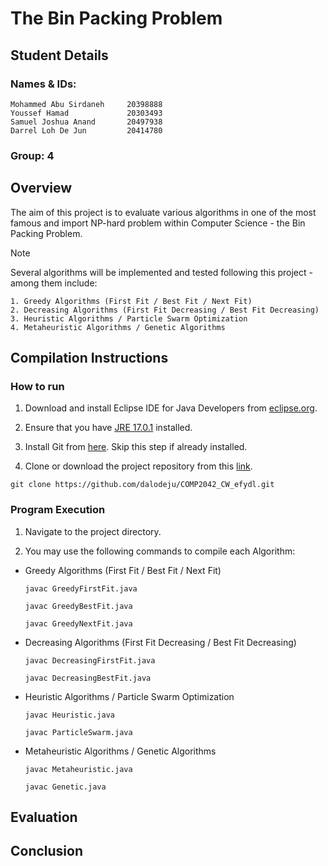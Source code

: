 # The Bin Packing Problem
## Student Details
### Names & IDs:
```
Mohammed Abu Sirdaneh     20398888
Youssef Hamad             20303493
Samuel Joshua Anand       20497938
Darrel Loh De Jun         20414780
```
### Group: 4

## Overview
The aim of this project is to evaluate various algorithms in one of the most famous and import NP-hard problem within Computer Science - the Bin Packing Problem. 
>[!NOTE]
>Several algorithms will be implemented and tested following this project - among them include:
>```
>1. Greedy Algorithms (First Fit / Best Fit / Next Fit)
>2. Decreasing Algorithms (First Fit Decreasing / Best Fit Decreasing)
>3. Heuristic Algorithms / Particle Swarm Optimization
>4. Metaheuristic Algorithms / Genetic Algorithms
>```


## Compilation Instructions
### How to run

1. Download and install Eclipse IDE for Java Developers from [eclipse.org](https://www.eclipse.org/downloads/packages/).

2. Ensure that you have [JRE 17.0.1](https://download.eclipse.org/justj/jres/17/updates/release/17.0.1/index.html) installed.

3. Install Git from [here](https://git-scm.com/downloads). Skip this step if already installed.

4. Clone or download the project repository from this [link](https://github.com/dalodeju/AIM-Group-4.git).
```
git clone https://github.com/dalodeju/COMP2042_CW_efydl.git
```


### Program Execution

1. Navigate to the project directory.

2. You may use the following commands to compile each Algorithm:

- Greedy Algorithms (First Fit / Best Fit / Next Fit)
   ```
   javac GreedyFirstFit.java
   ```
   ```
   javac GreedyBestFit.java
   ```
   ```
   javac GreedyNextFit.java
   ```
- Decreasing Algorithms (First Fit Decreasing / Best Fit Decreasing)
   ```
   javac DecreasingFirstFit.java
   ```
   ```
   javac DecreasingBestFit.java
   ```
- Heuristic Algorithms / Particle Swarm Optimization
   ```
   javac Heuristic.java
   ```
   ```
   javac ParticleSwarm.java
   ```
- Metaheuristic Algorithms / Genetic Algorithms
   ```
   javac Metaheuristic.java
   ```
   ```
   javac Genetic.java
   ```


## Evaluation


## Conclusion
